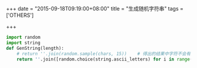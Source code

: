 +++
date = "2015-09-18T09:19:00+08:00"
title = "生成随机字符串"
tags = ['OTHERS']

+++

```python
import random
import string
def GenString(length):
    # return ''.join(random.sample(chars, 15))    # 得出的结果中字符不会有重复的
    return ''.join([random.choice(string.ascii_letters) for i in range(length)])
```